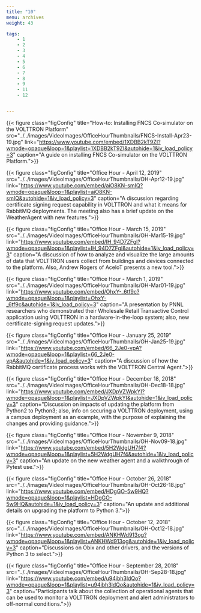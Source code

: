```yaml
---
title: "10"
menu: archives
weight: 43

tags: 
    - 1
    - 2
    - 3
    - 4
    - 5
    - 6
    - 7
    - 8
    - 9
    - 11
    - 12


---
```


{{< figure class="figConfig" title="How-to: Installing FNCS Co-simulator on the VOLTTRON Platform" src="../../images/VideoImages/OfficeHourThumbnails/FNCS-Install-Apr23-19.jpg" link="https://www.youtube.com/embed/1XDBB2kT9ZI?wmode=opaque&loop=1&playlist=1XDBB2kT9ZI&autohide=1&iv_load_policy=3" caption="A guide on installing FNCS Co-simulator on the VOLTTRON Platform.">}}

{{< figure class="figConfig" title="Office Hour - April 12, 2019" src="../../images/VideoImages/OfficeHourThumbnails/OH-Apr12-19.jpg" link="https://www.youtube.com/embed/aiO8KN-smIQ?wmode=opaque&loop=1&playlist=aiO8KN-smIQ&autohide=1&iv_load_policy=3" caption="A discussion regarding certificate signing request capability in VOLTTRON and what it means for RabbitMQ deployments. The meeting also has a brief update on the WeatherAgent with new features.">}}

{{< figure class="figConfig" title="Office Hour - March 15, 2019" src="../../images/VideoImages/OfficeHourThumbnails/OH-Mar15-19.jpg" link="https://www.youtube.com/embed/IH_94D7ZFgI?wmode=opaque&loop=1&playlist=IH_94D7ZFgI&autohide=1&iv_load_policy=3" caption="A discussion of how to analyze and visualize the large amounts of data that VOLTTRON users collect from buildings and devices connected to the platform. Also, Andrew Rogers of AceloT presents a new tool.">}}

{{< figure class="figConfig" title="Office Hour - March 1, 2019" src="../../images/VideoImages/OfficeHourThumbnails/OH-Mar01-19.jpg" link="https://www.youtube.com/embed/OhxY-_6tf9c?wmode=opaque&loop=1&playlist=OhxY-_6tf9c&autohide=1&iv_load_policy=3" caption="A presentation by PNNL researchers who demonstrated their Wholesale Retail Transactive Control application using VOLTTRON in a hardware-in-the-loop system; also, new certificate-signing request updates.">}}

{{< figure class="figConfig" title="Office Hour - January 25, 2019" src="../../images/VideoImages/OfficeHourThumbnails/OH-Jan25-19.jpg" link="https://www.youtube.com/embed/66_2Je0-vpA?wmode=opaque&loop=1&playlist=66_2Je0-vpA&autohide=1&iv_load_policy=3" caption="A discussion of how the RabbitMQ certificate process works with the VOLTTRON Central Agent.">}}

{{< figure class="figConfig" title="Office Hour - December 18, 2018" src="../../images/VideoImages/OfficeHourThumbnails/OH-Dec18-18.jpg" link="https://www.youtube.com/embed/JXDpVZWpkYI?wmode=opaque&loop=1&playlist=JXDpVZWpkYI&autohide=1&iv_load_policy=3" caption="Discussion on impacts of updating the platform from Python2 to Python3; also, info on securing a VOLTTRON deployment, using a campus deployment as an example, with the purpose of explaining the changes and providing guidance.">}}

{{< figure class="figConfig" title="Office Hour - November 9, 2018" src="../../images/VideoImages/OfficeHourThumbnails/OH-Nov09-18.jpg" link="https://www.youtube.com/embed/5H2WdgUH7f4?wmode=opaque&loop=1&playlist=5H2WdgUH7f4&autohide=1&iv_load_policy=3" caption="An update on the new weather agent and a walkthrough of Pytest use.">}}

{{< figure class="figConfig" title="Office Hour - October 26, 2018" src="../../images/VideoImages/OfficeHourThumbnails/OH-Oct26-18.jpg" link="https://www.youtube.com/embed/HDgGO-5w9HQ?wmode=opaque&loop=1&playlist=HDgGO-5w9HQ&autohide=1&iv_load_policy=3" caption="An update and additional details on upgrading the platform to Python 3.">}}

{{< figure class="figConfig" title="Office Hour - October 12, 2018" src="../../images/VideoImages/OfficeHourThumbnails/OH-Oct12-18.jpg" link="https://www.youtube.com/embed/ANKHWd913og?wmode=opaque&loop=1&playlist=ANKHWd913og&autohide=1&iv_load_policy=3" caption="Discussions on Obix and other drivers, and the versions of Python 3 to select.">}}

{{< figure class="figConfig" title="Office Hour - September 28, 2018" src="../../images/VideoImages/OfficeHourThumbnails/OH-Sep28-18.jpg" link="https://www.youtube.com/embed/u94ibh3ldQo?wmode=opaque&loop=1&playlist=u94ibh3ldQo&autohide=1&iv_load_policy=3" caption="Participants talk about the collection of operational agents that can be used to monitor a VOLTTRON deployment and alert administrators to off-normal conditions.">}}
